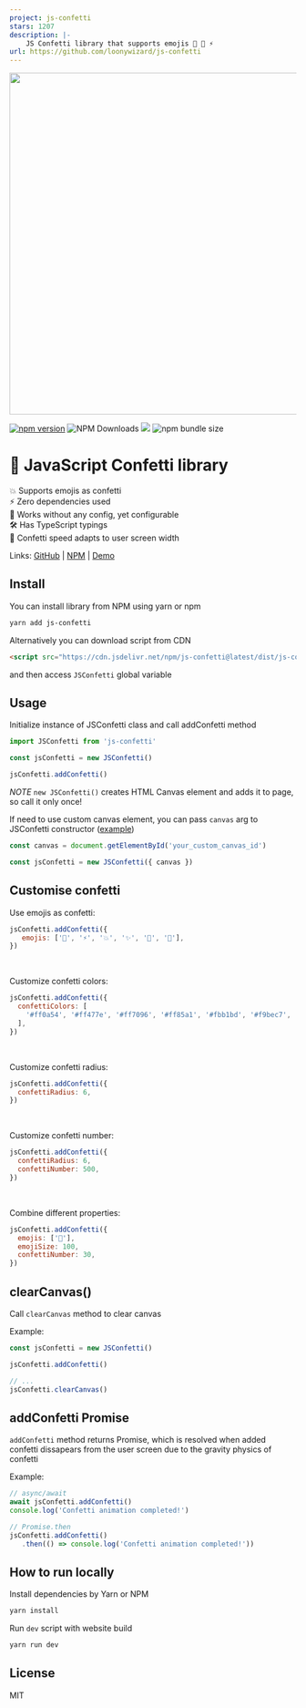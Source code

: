 ```yaml
---
project: js-confetti
stars: 1207
description: |-
    JS Confetti library that supports emojis 🦄 🎉 ⚡️
url: https://github.com/loonywizard/js-confetti
---
```



<img src="assets/app-demo.gif" width="600px" />


[![npm version](https://badge.fury.io/js/js-confetti.svg)](https://badge.fury.io/js/js-confetti)
![NPM Downloads](https://img.shields.io/npm/dw/js-confetti)
[![](https://data.jsdelivr.com/v1/package/npm/js-confetti/badge?style=rounded)](https://www.jsdelivr.com/package/npm/js-confetti)
![npm bundle size](https://img.shields.io/bundlephobia/minzip/js-confetti)

# 🎉 JavaScript Confetti library

💥 Supports emojis as confetti<br/>
⚡️ Zero dependencies used<br/>
🦄 Works without any config, yet configurable<br/>
🛠 Has TypeScript typings<br/>
🧩 Confetti speed adapts to user screen width

Links: [GitHub](https://github.com/loonywizard/js-confetti) | [NPM](https://www.npmjs.com/package/js-confetti) | [Demo](https://loonywizard.github.io/js-confetti/)


## Install

You can install library from NPM using yarn or npm

```sh
yarn add js-confetti
```

Alternatively you can download script from CDN
```html
<script src="https://cdn.jsdelivr.net/npm/js-confetti@latest/dist/js-confetti.browser.js"></script>
```

and then access `JSConfetti` global variable

## Usage

Initialize instance of JSConfetti class and call addConfetti method

```js
import JSConfetti from 'js-confetti'

const jsConfetti = new JSConfetti()

jsConfetti.addConfetti()
```

*NOTE* `new JSConfetti()` creates HTML Canvas element and adds it to page, so call it only once!

If need to use custom canvas element, you can pass `canvas` arg to JSConfetti constructor ([example](https://codepen.io/loonywizard-the-selector/pen/wvdPbGm))

```js
const canvas = document.getElementById('your_custom_canvas_id')

const jsConfetti = new JSConfetti({ canvas })
```

## Customise confetti

Use emojis as confetti:

```js
jsConfetti.addConfetti({
   emojis: ['🌈', '⚡️', '💥', '✨', '💫', '🌸'],
})
```

<br/>

Customize confetti colors:

```js
jsConfetti.addConfetti({
  confettiColors: [
    '#ff0a54', '#ff477e', '#ff7096', '#ff85a1', '#fbb1bd', '#f9bec7',
  ],
})
```

<br/>

Customize confetti radius:

```js
jsConfetti.addConfetti({
  confettiRadius: 6,
})
```

<br/>

Customize confetti number:

```js
jsConfetti.addConfetti({
  confettiRadius: 6,
  confettiNumber: 500,
})
```

<br/>

Combine different properties:

```js
jsConfetti.addConfetti({
  emojis: ['🦄'],
  emojiSize: 100,
  confettiNumber: 30,
})
```

## clearCanvas()

Call `clearCanvas` method to clear canvas

Example:

```js
const jsConfetti = new JSConfetti()

jsConfetti.addConfetti()

// ... 
jsConfetti.clearCanvas()
```

## addConfetti Promise

`addConfetti` method returns Promise, which is resolved when added confetti dissapears from the user screen due to the gravity physics of confetti

Example:

```js
// async/await
await jsConfetti.addConfetti()
console.log('Confetti animation completed!')

// Promise.then
jsConfetti.addConfetti()
   .then(() => console.log('Confetti animation completed!'))
```

## How to run locally

Install dependencies by Yarn or NPM
```sh
yarn install
```

Run `dev` script with website build
```sh
yarn run dev
```

## License
MIT

